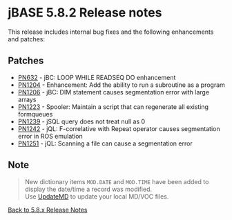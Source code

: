 # jBASE 5.8.2 Release notes

<PageHeader />

This release includes internal bug fixes and the following enhancements and patches:

## Patches

- [PN632](./pn632/README.md)   - jBC: LOOP WHILE READSEQ DO enhancement  
- [PN1204](./pn1204/README.md) - Enhancement: Add the ability to run a subroutine as a program  
- [PN1206](./pn1206/README.md) - jBC: DIM statement causes segmentation error with large arrays  
- [PN1223](./pn1223/README.md) - Spooler: Maintain a script that can regenerate all existing formqueues  
- [PN1239](./pn1239/README.md) - jSQL query does not treat null as 0  
- [PN1242](./pn1242/README.md) - jQL: F-correlative with Repeat operator causes segmentation error in ROS emulation
- [PN1251](./pn1251/README.md) - jQL: Scanning a file can cause a segmentation error  

## Note

>New dictionary items `MOD.DATE` and `MOD.TIME` have been added to display the date/time a record was modified.  
>Use [UpdateMD](../../../../jbase/accounts/the-md-and-voc-file/README.md) to update your local MD/VOC files.

[Back to 5.8.x Release Notes](./../README.md)
  
<PageFooter />
